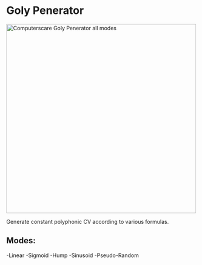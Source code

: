 # Goly Penerator

<img src="https://github.com/freddyz/computerscare-vcv-modules/blob/master/doc/goly-penerator-modes.jpg" width="500" alt="Computerscare Goly Penerator all modes" />

Generate constant polyphonic CV according to various formulas.
## Modes:
-Linear
-Sigmoid
-Hump
-Sinusoid
-Pseudo-Random
